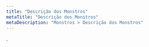 ```yaml
---
title: "Descrição dos Monstros"
metaTitle: "Descrição dos Monstros"
metaDescription: "Monstros > Descrição dos Monstros"
---
```


.